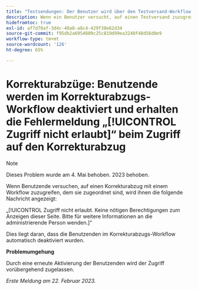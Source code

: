 ```yaml
---
title: "Testsendungen: Der Benutzer wird über den Testversand-Workflow deaktiviert und erhält beim Zugriff auf den Testversand keine Zugriffsberechtigung."
description: Wenn ein Benutzer versucht, auf einen Testversand zuzugreifen, den er einem Workflow zugewiesen hat, wird ihm die Meldung Zugriff nicht erlaubt angezeigt.
hidefromtoc: true
exl-id: af7d70af-3d4c-40a8-a8c4-429f38e62d34
source-git-commit: f95db2a6954809c25c819d99ea3240f48d56d0e9
workflow-type: tm+mt
source-wordcount: '126'
ht-degree: 65%

---
```


# Korrekturabzüge: Benutzende werden im Korrekturabzugs-Workflow deaktiviert und erhalten die Fehlermeldung „[!UICONTROL Zugriff nicht erlaubt]“ beim Zugriff auf den Korrekturabzug

<!--This is on both the WF and WFP TOCs-->

>[!NOTE]
>
>Dieses Problem wurde am 4. Mai behoben. 2023 behoben.

Wenn Benutzende versuchen, auf einen Korrekturabzug mit einem Workflow zuzugreifen, dem sie zugeordnet sind, wird ihnen die folgende Nachricht angezeigt:

„[!UICONTROL Zugriff nicht erlaubt. Keine nötigen Berechtigungen zum Anzeigen dieser Seite. Bitte für weitere Informationen an die administrierende Person wenden.]“

Dies liegt daran, dass die Benutzenden im Korrekturabzugs-Workflow automatisch deaktiviert wurden.

**Problemumgehung**

Durch eine erneute Aktivierung der Benutzenden wird der Zugriff vorübergehend zugelassen.

_Erste Meldung am 22. Februar 2023._
